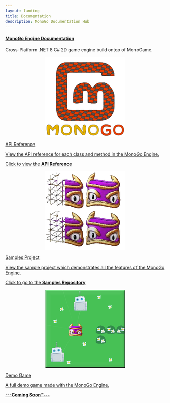 ```yaml
---
layout: landing
title: Documentation
description: MonoGo Documentation Hub
---
```


<section class="container-xxl my-5">
		<h4 id="monogo-documentation" class="fw-bold"><a href="#monogo-documentation">MonoGo Engine Documentation</a></h4>
		<p>Cross-Platform .NET 8 C# 2D game engine build ontop of MonoGame.</p>
</section>
<section class="container-xxl mb-5">
<div class="row">
	<div class="col-12 col-lg-4 mb-5">
		<div class="mg-card mg-box-shadow h-100">
			<a target="_self" href="{{_hostname}}/api/index.html" class="mg-no-link">
				<div class="mg-card-body d-flex flex-column h-100">
					<div style="pointer-events: none; text-align: center;">
					<img src="images/logo.png" alt="MonoGo Logo" align="center" width="50%">
					</div>
					<p />
					<div class="mg-card-title"><i class="bi bi-filetype-cs"></i> API Reference</div>
					<p>View the API reference for each class and method in the MonoGo Engine.</p>
					<p class="mt-auto">Click to view the <b>API Reference</b></p>
				</div>
			</a>
		</div>
    </div>
	<div class="col-12 col-lg-4 mb-5">
		<div class="mg-card mg-box-shadow h-100">
			<a target="_self" href="https://github.com/MonoGo-Engine/MonoGo.Samples" class="mg-no-link">
				<div class="mg-card-body d-flex flex-column h-100">
					<div style="pointer-events: none; text-align: center;">
						<img src="images/sample.png" alt="Samples Logo" align="center" width="50%">
					</div>
					<p />
					<div class="mg-card-title"><i class="bi bi-github"></i> Samples Project</div>
					<p>View the sample project which demonstrates all the features of the MonoGo Engine.</p>
					<p class="mt-auto">Click to go to the <b>Samples Repository</b></p>
				</div>
			</div>
        </a>
    </div>
	<div class="col-12 col-lg-4 mb-5">
		<div class="mg-card mg-box-shadow h-100">
			<a target="_self" href="" class="mg-no-link">
				<div class="mg-card-body d-flex flex-column h-100">
					<div style="pointer-events: none; text-align: center;">
						<img src="images/demo.png" alt="Demo Game Logo" align="center" width="50%">
					</div>
					<p />
					<div class="mg-card-title"><i class="bi bi-github"></i> Demo Game</div>
					<p>A full demo game made with the MonoGo Engine.</p>
					<p class="mt-auto"><b>---Coming Soon™---</b></p>
				</div>
			</div>
        </a>
    </div>
</div>
</section>
